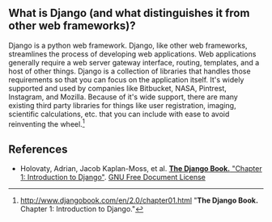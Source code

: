 ## What is Django (and what distinguishes it from other web frameworks)?

Django is a python web framework. Django, like other web frameworks, streamlines the process of developing web applications. Web applications generally require a web server gateway interface, routing, templates, and a host of other things. Django is a collection of libraries that handles those requirements so that you can focus on the application itself. It's widely supported and used by companies like Bitbucket, NASA, Pintrest, Instagram, and Mozilla. Because of it's wide support, there are many existing third party libraries for things like user registration, imaging, scientific calculations, etc. that you can include with ease to avoid reinventing the wheel.[^djangobook]

## References

* Holovaty, Adrian, Jacob Kaplan-Moss, et al. [**The Django Book.** "Chapter 1: Introduction to Django"](http://www.djangobook.com/en/2.0/chapter01.html). [GNU Free Document License](http://www.djangobook.com/en/2.0/license.html)

[^djangobook]: http://www.djangobook.com/en/2.0/chapter01.html "**The Django Book.** Chapter 1: Introduction to Django."
